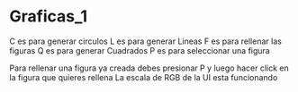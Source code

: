# Graficas_1

C es para generar circulos
L es para generar Lineas
F es para rellenar las figuras
Q es para generar Cuadrados
P es para seleccionar una figura

Para rellenar una figura ya creada debes presionar P y luego hacer click en la figura que quieres rellena
La escala de RGB de la UI esta funcionando

